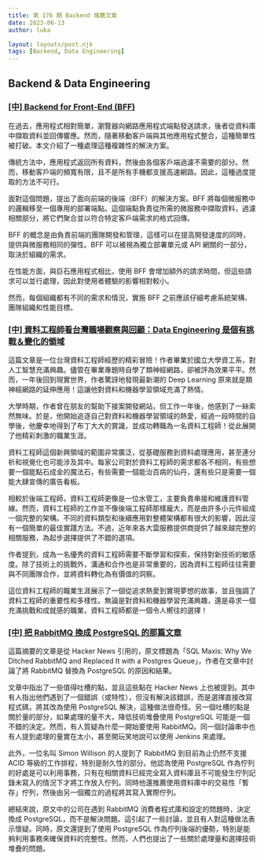 ```yaml
---
title: 第 176 期 Backend 推薦文章
date: 2023-06-13
author: luka

layout: layouts/post.njk
tags: [Backend, Data Engineering]
---
```


## Backend & Data Engineering

### [[中] Backend for Front-End (BFF)](https://lukatw.medium.com/dc8fdcae1208)

在過去，應用程式相對簡單，瀏覽器向網路應用程式端點發送請求，後者從資料庫中擷取資料並回傳響應。然而，隨著移動客戶端與其他應用程式整合，這種簡單性被打破。本文介紹了一種處理這種複雜性的解決方案。

傳統方法中，應用程式返回所有資料，然後由各個客戶端過濾不需要的部分。然而，移動客戶端的頻寬有限，且不是所有手機都支援高速網路。因此，這種過度提取的方法不可行。

面對這個問題，提出了面向前端的後端（BFF）的解決方案。BFF 將每個微服務中的邏輯移至一個專用的部署端點。這個端點負責從所需的微服務中擷取資料，過濾相關部分，將它們聚合並以符合特定客戶端需求的格式回傳。

BFF 的概念是由負責前端的團隊開發和管理，這樣可以在提高開發速度的同時，提供與微服務相同的彈性。BFF 可以被視為獨立部署單元或 API 網關的一部分，取決於組織的需求。

在性能方面，與巨石應用程式相比，使用 BFF 會增加額外的請求時間，但這些請求可以並行處理，因此對使用者體驗的影響相對較小。

然而，每個組織都有不同的需求和情況，實施 BFF 之前應該仔細考慮系統架構、團隊組織和性能目標。

### [[中] 資料工程師看台灣職場觀察與回顧：Data Engineering 是個有挑戰＆變化的領域](https://www.technice.com.tw/experience/5349/)

這篇文章是一位台灣資料工程師經歷的精彩冒險！作者畢業於國立大學資工系，對人工智慧充滿興趣。儘管在畢業專題時自學了類神經網路，卻被評為效果平平。然而，一年後回到現實世界，作者驚訝地發現最新潮的 Deep Learning 原來就是類神經網路的延伸應用！這讓他對資料和機器學習領域充滿了熱情。

大學時期，作者曾在朋友的幫助下接案開發網站，但工作一年後，他感到了一絲索然無味。於是，他開始追逐自己對資料和機器學習領域的熱愛，經過一段時間的自學後，他慶幸地得到了布丁大大的賞識，並成功轉職為一名資料工程師！從此展開了他精彩刺激的職業生涯。

資料工程師這個新興領域的範圍非常廣泛，從基礎服務到資料處理應用，甚至連分析和視覺化也可能涉及其中。每家公司對於資料工程師的需求都各不相同，有些想要一個能點石成金的魔法石，有些需要一個能治百病的仙丹，還有些只是需要一個能大肆宣傳的廣告看板。

相較於後端工程師，資料工程師更像是一位水管工，主要負責串接和維護資料管線。然而，資料工程師的工作並不像後端工程師那樣龐大，而是由許多小元件組成一個完整的架構。不同的資料類型和後續應用對整體架構都有很大的影響，因此沒有一個簡單的最佳實踐方法。不過，近年來各大雲服務提供商提供了越來越完整的相關服務，為起步選擇提供了不錯的選項。

作者提到，成為一名優秀的資料工程師需要不斷學習和探索，保持對新技術的敏感度。除了技術上的挑戰外，溝通和合作也是非常重要的，因為資料工程師往往需要與不同團隊合作，並將資料轉化為有價值的洞察。

這位資料工程師的職業生涯展示了一個從追求熱愛到實現夢想的故事，並且強調了資料工程師的重要性和多樣性。無論是對資料和機器學習充滿興趣，還是尋求一個充滿挑戰和成就感的職業，資料工程師都是一個令人嚮往的選擇！

### [[中] 把 RabbitMQ 換成 PostgreSQL 的那篇文章](https://blog.gslin.org/archives/2023/04/12/11138/%E6%8A%8A-rabbitmq-%E6%8F%9B%E6%88%90-postgresql-%E7%9A%84%E9%82%A3%E7%AF%87%E6%96%87%E7%AB%A0/)

這篇摘要的文章是從 Hacker News 引用的，原文標題為「SQL Maxis: Why We Ditched RabbitMQ and Replaced It with a Postgres Queue」，作者在文章中討論了將 RabbitMQ 替換為 PostgreSQL 的原因和結果。

文章中指出了一些值得吐槽的點，並且這些點在 Hacker News 上也被提到。其中有人指出他們遇到了一個錯誤（或特性），但沒有解決該錯誤，而是選擇直接改寫程式碼，將其改為使用 PostgreSQL 解決，這種做法很奇怪。另一個吐槽的點是關於量的部分，如果處理的量不大，降低技術堆疊使用 PostgreSQL 可能是一個不錯的決定。然而，有人質疑為什麼一開始要使用 RabbitMQ。同一個討論串中也有人提到處理的量實在太小，甚至開玩笑地說可以使用 Jenkins 來處理。

此外，一位名叫 Simon Willison 的人提到了 RabbitMQ 到目前為止仍然不支援 ACID 等級的工作排程，特別是耐久性的部分。他認為使用 PostgreSQL 作為佇列的好處是可以利用事務，只有在相關資料已經完全寫入資料庫且不可能發生佇列記錄未寫入的情況下才將工作放入佇列。同時他還推薦使用資料庫中的交易性「暫存」佇列，然後由另一個獨立的過程將其寫入實際佇列。

總結來說，原文中的公司在遇到 RabbitMQ 消費者程式庫和設定的問題時，決定換成 PostgreSQL，而不是解決問題。這引起了一些討論，並且有人對這種做法表示懷疑。同時，原文還提到了使用 PostgreSQL 作為佇列後端的優勢，特別是能夠利用事務來確保資料的完整性。然而，人們也提出了一些關於處理量和選擇技術堆疊的問題。